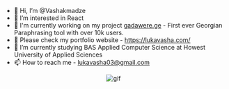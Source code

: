 - 👋 Hi, I’m @Vashakmadze
- 👀 I’m interested in React
- 📖 I'm currently working on my project [gadawere.ge](https://gadawere.ge/) - First ever Georgian Paraphrasing tool with over 10k users.
- 💼 Please check my portfolio website - https://lukavasha.com/
- 🌱 I’m currently studying BAS Applied Computer Science at Howest University of Applied Sciences
- 📫 How to reach me - lukavasha03@gmail.com

<p align="center">
  <img src="https://media2.giphy.com/media/CuuSHzuc0O166MRfjt/giphy.gif?cid=ecf05e478e8b3nl2k6hvojucbxsukc2554j3zxqgrrc4sowf&rid=giphy.gif&ct=g" alt="gif" />
</p>


<!---
Vashakmadze/Vashakmadze is a ✨ special ✨ repository because its `README.md` (this file) appears on your GitHub profile.
You can click the Preview link to take a look at your changes.
--->
